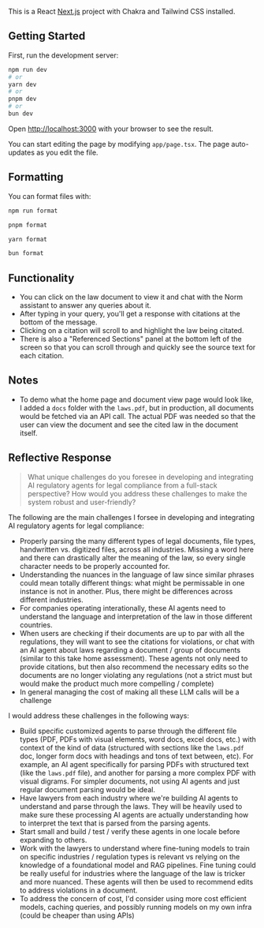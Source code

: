 This is a React [Next.js](https://nextjs.org/) project with Chakra and Tailwind CSS installed.

## Getting Started

First, run the development server:

```bash
npm run dev
# or
yarn dev
# or
pnpm dev
# or
bun dev
```

Open [http://localhost:3000](http://localhost:3000) with your browser to see the result.

You can start editing the page by modifying `app/page.tsx`. The page auto-updates as you edit the file.

## Formatting

You can format files with:

```bash
npm run format

pnpm format

yarn format

bun format
```

## Functionality

- You can click on the law document to view it and chat with the Norm assistant to answer any queries about it.
- After typing in your query, you'll get a response with citations at the bottom of the message.
- Clicking on a citation will scroll to and highlight the law being citated.
- There is also a "Referenced Sections" panel at the bottom left of the screen so that you can scroll through and quickly see the source text for each citation.

## Notes

- To demo what the home page and document view page would look like, I added a `docs` folder with the `laws.pdf`, but in production, all documents would be fetched via an API call. The actual PDF was needed so that the user can view the document and see the cited law in the document itself.

## Reflective Response

> What unique challenges do you foresee in developing and integrating AI regulatory agents for legal compliance from a full-stack perspective? How would you address these challenges to make the system robust and user-friendly?

The following are the main challenges I forsee in developing and integrating AI regulatory agents for legal compliance:

- Properly parsing the many different types of legal documents, file types, handwritten vs. digitized files, across all industries. Missing a word here and there can drastically alter the meaning of the law, so every single character needs to be properly accounted for.
- Understanding the nuances in the language of law since similar phrases could mean totally different things: what might be permissable in one instance is not in another. Plus, there might be differences across different industries.
- For companies operating interationally, these AI agents need to understand the language and interpretation of the law in those different countries.
- When users are checking if their documents are up to par with all the regulations, they will want to see the citations for violations, or chat with an AI agent about laws regarding a document / group of documents (similar to this take home assessment). These agents not only need to provide citations, but then also recommend the necessary edits so the documents are no longer violating any regulations (not a strict must but would make the product much more compelling / complete)
- In general managing the cost of making all these LLM calls will be a challenge

I would address these challenges in the following ways:

- Build specific customized agents to parse through the different file types (PDF, PDFs with visual elements, word docs, excel docs, etc.) with context of the kind of data (structured with sections like the `laws.pdf` doc, longer form docs with headings and tons of text between, etc). For example, an AI agent specifically for parsing PDFs with structured text (like the `laws.pdf` file), and another for parsing a more complex PDF with visual digrams. For simpler documents, not using AI agents and just regular document parsing would be ideal.
- Have lawyers from each industry where we're building AI agents to understand and parse through the laws. They will be heavily used to make sure these processing AI agents are actually understanding how to interpret the text that is parsed from the parsing agents.
- Start small and build / test / verify these agents in one locale before expanding to others.
- Work with the lawyers to understand where fine-tuning models to train on specific industries / regulation types is relevant vs relying on the knowledge of a foundational model and RAG pipelines. Fine tuning could be really useful for industries where the language of the law is tricker and more nuanced. These agents will then be used to recommend edits to address violations in a document.
- To address the concern of cost, I'd consider using more cost efficient models, caching queries, and possibly running models on my own infra (could be cheaper than using APIs)
